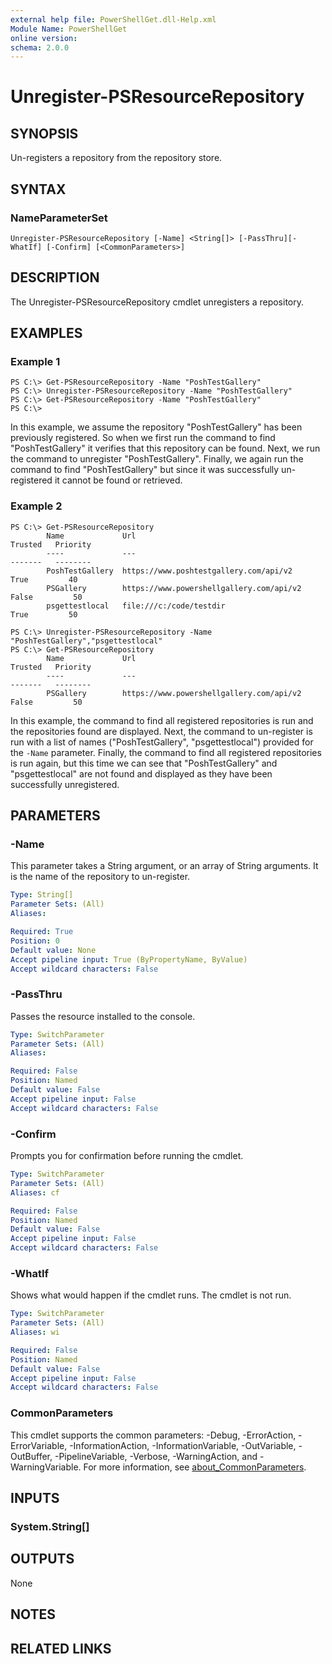 ```yaml
---
external help file: PowerShellGet.dll-Help.xml
Module Name: PowerShellGet
online version:
schema: 2.0.0
---
```


# Unregister-PSResourceRepository

## SYNOPSIS
Un-registers a repository from the repository store.

## SYNTAX

### NameParameterSet
```
Unregister-PSResourceRepository [-Name] <String[]> [-PassThru][-WhatIf] [-Confirm] [<CommonParameters>]
```

## DESCRIPTION
The Unregister-PSResourceRepository cmdlet unregisters a repository.

## EXAMPLES

### Example 1
```
PS C:\> Get-PSResourceRepository -Name "PoshTestGallery"
PS C:\> Unregister-PSResourceRepository -Name "PoshTestGallery"
PS C:\> Get-PSResourceRepository -Name "PoshTestGallery"
PS C:\>

```

In this example, we assume the repository "PoshTestGallery" has been previously registered. So when we first run the command to find "PoshTestGallery" it verifies that this repository can be found. Next, we run the command to unregister "PoshTestGallery". Finally, we again run the command to find "PoshTestGallery" but since it was successfully un-registered it cannot be found or retrieved.

### Example 2
```
PS C:\> Get-PSResourceRepository
        Name             Url                                          Trusted   Priority
        ----             ---                                          -------   --------
        PoshTestGallery  https://www.poshtestgallery.com/api/v2          True         40
        PSGallery        https://www.powershellgallery.com/api/v2       False         50
        psgettestlocal   file:///c:/code/testdir                         True         50

PS C:\> Unregister-PSResourceRepository -Name "PoshTestGallery","psgettestlocal"
PS C:\> Get-PSResourceRepository
        Name             Url                                          Trusted   Priority
        ----             ---                                          -------   --------
        PSGallery        https://www.powershellgallery.com/api/v2       False         50

```

In this example, the command to find all registered repositories is run and the repositories found are displayed. Next, the command to un-register is run with a list of names ("PoshTestGallery", "psgettestlocal") provided for the `-Name` parameter. Finally, the command to find all registered repositories is run again, but this time we can see that "PoshTestGallery" and "psgettestlocal" are not found and displayed as they have been successfully unregistered.

## PARAMETERS

### -Name
This parameter takes a String argument, or an array of String arguments. It is the name of the repository to un-register.

```yaml
Type: String[]
Parameter Sets: (All)
Aliases:

Required: True
Position: 0
Default value: None
Accept pipeline input: True (ByPropertyName, ByValue)
Accept wildcard characters: False
```

### -PassThru
Passes the resource installed to the console.

```yaml
Type: SwitchParameter
Parameter Sets: (All)
Aliases: 

Required: False
Position: Named
Default value: False
Accept pipeline input: False
Accept wildcard characters: False
```

### -Confirm
Prompts you for confirmation before running the cmdlet.

```yaml
Type: SwitchParameter
Parameter Sets: (All)
Aliases: cf

Required: False
Position: Named
Default value: False
Accept pipeline input: False
Accept wildcard characters: False
```

### -WhatIf
Shows what would happen if the cmdlet runs.
The cmdlet is not run.

```yaml
Type: SwitchParameter
Parameter Sets: (All)
Aliases: wi

Required: False
Position: Named
Default value: False
Accept pipeline input: False
Accept wildcard characters: False
```

### CommonParameters
This cmdlet supports the common parameters: -Debug, -ErrorAction, -ErrorVariable, -InformationAction, -InformationVariable, -OutVariable, -OutBuffer, -PipelineVariable, -Verbose, -WarningAction, and -WarningVariable. For more information, see [about_CommonParameters](https://go.microsoft.com/fwlink/?LinkID=113216).

## INPUTS

### System.String[]

## OUTPUTS

None

## NOTES

## RELATED LINKS
